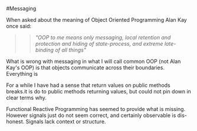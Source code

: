 #Messaging

When asked about the meaning of Object Oriented Programming Alan Kay once said: 

>> *"OOP to me means only messaging, local retention and protection and
 hiding of state-process, and extreme late-binding of all things"*
 

What is wrong with messaging in what I will call common OOP (not Alan Kay's OOP) is that objects communicate across their boundaries. Everything is 

For a while I have had a sense that return values on public methods breaks.it is do to public methods returning values, but could not pin down in clear terms why.

Functional Reactive Programming has seemed to provide what is missing. However signals just do not seem correct, and certainly observable is dis-honest. Signals lack context or structure.






 
 